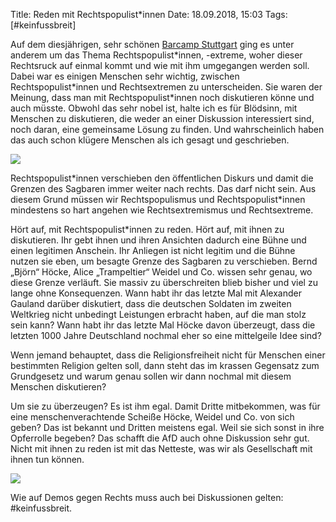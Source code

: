 Title: Reden mit Rechtspopulist*innen
Date: 18.09.2018, 15:03
Tags: [#keinfussbreit]

Auf dem diesjährigen, sehr schönen [Barcamp Stuttgart](https://www.barcamp-stuttgart.de) ging es unter anderem um das Thema Rechtspopulist*innen, -extreme, woher dieser Rechtsruck auf einmal kommt und wie mit ihm umgegangen werden soll. Dabei war es einigen Menschen sehr wichtig, zwischen Rechtspopulist\*innen und Rechtsextremen zu unterscheiden. Sie waren der Meinung, dass man mit Rechtspopulist\*innen noch diskutieren könne und auch müsste. Obwohl das sehr nobel ist, halte ich es für Blödsinn, mit Menschen zu diskutieren, die weder an einer Diskussion interessiert sind, noch daran, eine gemeinsame Lösung zu finden. Und wahrscheinlich haben das auch schon klügere Menschen als ich gesagt und geschrieben.

![](Rechtsruck.png)

Rechtspopulist\*innen verschieben den öffentlichen Diskurs und damit die Grenzen des Sagbaren immer weiter nach rechts. Das darf nicht sein. Aus diesem Grund müssen wir Rechtspopulismus und Rechtspopulist\*innen mindestens so hart angehen wie Rechtsextremismus und Rechtsextreme.

Hört auf, mit Rechtspopulist\*innen zu reden. Hört auf, mit ihnen zu diskutieren. Ihr gebt ihnen und ihren Ansichten dadurch eine Bühne und einen legitimen Anschein. Ihr Anliegen ist nicht legitim und die Bühne nutzen sie eben, um besagte Grenze des Sagbaren zu verschieben. Bernd „Björn“ Höcke, Alice „Trampeltier“ Weidel und Co. wissen sehr genau, wo diese Grenze verläuft. Sie massiv zu überschreiten blieb bisher und viel zu lange ohne Konsequenzen. Wann habt ihr das letzte Mal mit Alexander Gauland darüber diskutiert, dass die deutschen Soldaten im zweiten Weltkrieg nicht unbedingt Leistungen erbracht haben, auf die man stolz sein kann? Wann habt ihr das letzte Mal Höcke davon überzeugt, dass die letzten 1000 Jahre Deutschland nochmal eher so eine mittelgeile Idee sind?

Wenn jemand behauptet, dass die Religionsfreiheit nicht für Menschen einer bestimmten Religion gelten soll, dann steht das im krassen Gegensatz zum Grundgesetz und warum genau sollen wir dann nochmal mit diesem Menschen diskutieren? 

Um sie zu überzeugen? Es ist ihm egal. Damit Dritte mitbekommen, was für eine menschenverachtende Scheiße Höcke, Weidel und Co. von sich geben? Das ist bekannt und Dritten meistens egal. Weil sie sich sonst in ihre Opferrolle begeben? Das schafft die AfD auch ohne Diskussion sehr gut. Nicht mit ihnen zu reden ist mit das Netteste, was wir als Gesellschaft mit ihnen tun können.

![](Kein_Fussbreit.png)

Wie auf Demos gegen Rechts muss auch bei Diskussionen gelten: #keinfussbreit.